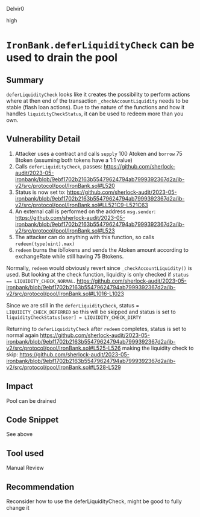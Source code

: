 Delvir0

high

# `IronBank.deferLiquidityCheck` can be used to drain the pool

## Summary
`deferLiquidityCheck` looks like it creates the possibility to perform actions where at then end of the transaction `_checkAccountLiquidity` needs to be stable (flash loan actions).
Due to the nature of the functions and how it handles `liquidityCheckStatus`, it can be used to redeem more than you own. 
## Vulnerability Detail
1. Attacker uses a contract and calls `supply` 100 Atoken and `borrow` 75 Btoken (assuming both tokens have a 1:1 value)
2. Calls `deferLiquidityCheck`, passes:
https://github.com/sherlock-audit/2023-05-ironbank/blob/9ebf1702b2163b55479624794ab7999392367d2a/ib-v2/src/protocol/pool/IronBank.sol#L520
3. Status is now set to:
https://github.com/sherlock-audit/2023-05-ironbank/blob/9ebf1702b2163b55479624794ab7999392367d2a/ib-v2/src/protocol/pool/IronBank.sol#LL521C9-L521C63
4. An external call is performed on the address `msg.sender`:
https://github.com/sherlock-audit/2023-05-ironbank/blob/9ebf1702b2163b55479624794ab7999392367d2a/ib-v2/src/protocol/pool/IronBank.sol#L523
5. The attacker can do anything with this function, so calls `redeem(type(uint).max)`
6. `redeem` burns the ibTokens and sends the Atoken amount according to exchangeRate while still having 75 Btokens. 

Normally, `redeem` would obviously revert since `_checkAccountLiquidity()` is used. 
But looking at the check function, liquidity is only checked if `status == LIQUIDITY_CHECK_NORMAL`.
https://github.com/sherlock-audit/2023-05-ironbank/blob/9ebf1702b2163b55479624794ab7999392367d2a/ib-v2/src/protocol/pool/IronBank.sol#L1016-L1023

Since we are still in the `deferLiquidityCheck`, status = `LIQUIDITY_CHECK_DEFERRED` so this will be skipped and status is set to `liquidityCheckStatus[user] = LIQUIDITY_CHECK_DIRTY`

Returning to `deferLiquidityCheck` after `redeem` completes, status is set to normal again 
https://github.com/sherlock-audit/2023-05-ironbank/blob/9ebf1702b2163b55479624794ab7999392367d2a/ib-v2/src/protocol/pool/IronBank.sol#L525-L526
making the liquidity check to skip:
https://github.com/sherlock-audit/2023-05-ironbank/blob/9ebf1702b2163b55479624794ab7999392367d2a/ib-v2/src/protocol/pool/IronBank.sol#L528-L529
## Impact
Pool can be drained
## Code Snippet
See above
## Tool used

Manual Review

## Recommendation
Reconsider how to use the deferLiquidityCheck, might be good to fully change it